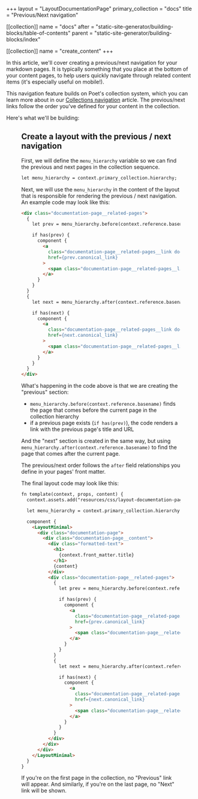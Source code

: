 +++
layout = "LayoutDocumentationPage"
primary_collection = "docs"
title = "Previous/Next navigation"

[[collection]]
name = "docs"
after = "static-site-generator/building-blocks/table-of-contents"
parent = "static-site-generator/building-blocks/index"

[[collection]]
name = "create_content"
+++

In this article, we'll cover creating a previous/next navigation for your markdown pages. It is typically  something that you place at the bottom of your content pages, to help users quickly navigate through related content items (it's especially useful on mobile!).

This navigation feature builds on Poet's collection system, which you can learn more about in our [Collections navigation](static-site-generator/building-blocks/collections-navigation) article. The previous/next links follow the order you've defined for your content in the collection.

Here's what we'll be building:

<Figure 
    alt="Previous / next navigation example"
    src="resources/media/previous-next-navigation/previous-next-navigation.avif"
/>

## Create a layout with the previous / next navigation

First, we will define the `menu_hierarchy` variable so we can find the previous and next pages in the collection sequence.

```html label:"rhai"
let menu_hierarchy = context.primary_collection.hierarchy;
```

Next, we will use the `menu_hierarchy` in the content of the layout that is responsible for rendering the previous / next navigation. An example code may look like this:

```html label:"rhai"
<div class="documentation-page__related-pages">
  {
    let prev = menu_hierarchy.before(context.reference.basename);

    if has(prev) {
      component {
        <a
          class="documentation-page__related-pages__link documentation-page__related-pages__link--prev"
          href={prev.canonical_link}
        >
          <span class="documentation-page__related-pages__link__text">{prev.front_matter.title}</span>
        </a>
      }
    }
  }
  {
    let next = menu_hierarchy.after(context.reference.basename);

    if has(next) {
      component {
        <a
          class="documentation-page__related-pages__link documentation-page__related-pages__link--next"
          href={next.canonical_link}
        >
          <span class="documentation-page__related-pages__link__text">{next.front_matter.title}</span>
        </a>
      }
    }
  }
</div>
```

What's happening in the code above is that we are creating the "previous" section:

- `menu_hierarchy.before(context.reference.basename)` finds the page that comes before the current page in the collection hierarchy 
- if a previous page exists (`if has(prev)`), the code renders a link with the previous page's title and URL

And the "next" section is created in the same way, but using `menu_hierarchy.after(context.reference.basename)` to find the page that comes after the current page.

The previous/next order follows the `after` field relationships you define in your pages' front matter.

The final layout code may look like this:

```html label:"rhai"
fn template(context, props, content) {
  context.assets.add("resources/css/layout-documentation-page.css");

  let menu_hierarchy = context.primary_collection.hierarchy;

  component {
    <LayoutMinimal>
      <div class="documentation-page">
        <div class="documentation-page__content">
          <div class="formatted-text">
            <h1>
              {context.front_matter.title}
            </h1>
            {content}
          </div>
          <div class="documentation-page__related-pages">
            {
              let prev = menu_hierarchy.before(context.reference.basename);

              if has(prev) {
                component {
                  <a
                    class="documentation-page__related-pages__link documentation-page__related-pages__link--prev"
                    href={prev.canonical_link}
                  >
                    <span class="documentation-page__related-pages__link__text">{prev.front_matter.title}</span>
                  </a>
                }
              }
            }
            {
              let next = menu_hierarchy.after(context.reference.basename);

              if has(next) {
                component {
                  <a
                    class="documentation-page__related-pages__link documentation-page__related-pages__link--next"
                    href={next.canonical_link}
                  >
                    <span class="documentation-page__related-pages__link__text">{next.front_matter.title}</span>
                  </a>
                }
              }
            }
          </div>
        </div>
      </div>
    </LayoutMinimal>
  }
}
```

<Note>
If you're on the first page in the collection, no "Previous" link will appear. And similarly, if you're on the last page, no "Next" link will be shown.
</Note>
